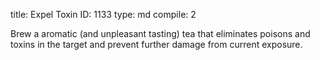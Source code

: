 title:          Expel Toxin
ID:             1133
type:           md
compile:        2



Brew a aromatic (and unpleasant tasting) tea that eliminates poisons and toxins in the target and prevent further damage from current exposure.
